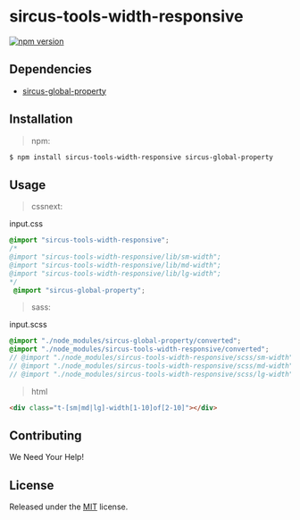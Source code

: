 # sircus-tools-width-responsive

[![npm version](https://img.shields.io/npm/v/sircus-tools-width-responsive.svg?style=flat)](https://www.npmjs.com/package/sircus-tools-width-responsive)

## Dependencies
- [sircus-global-property](https://github.com/sircus/global-property)


## Installation

> npm:

```bash
$ npm install sircus-tools-width-responsive sircus-global-property
```

## Usage

> cssnext:

input.css
```css
@import "sircus-tools-width-responsive";
/*
@import "sircus-tools-width-responsive/lib/sm-width";
@import "sircus-tools-width-responsive/lib/md-width";
@import "sircus-tools-width-responsive/lib/lg-width";
*/
 @import "sircus-global-property";
```

> sass:

input.scss
```scss
@import "./node_modules/sircus-global-property/converted";
@import "./node_modules/sircus-tools-width-responsive/converted";
// @import "./node_modules/sircus-tools-width-responsive/scss/sm-width";
// @import "./node_modules/sircus-tools-width-responsive/scss/md-width";
// @import "./node_modules/sircus-tools-width-responsive/scss/lg-width";
```


> html

```html
<div class="t-[sm|md|lg]-width[1-10]of[2-10]"></div>
```


## Contributing

We Need Your Help!


## License
Released under the [MIT](https://github.com/sircus/license/blob/master/LICENSE) license.
